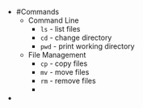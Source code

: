 - #Commands
	- Command Line
		- `ls` - list files
		- `cd` - change directory
		- `pwd` - print working directory
	- File Management
		- `cp` - copy files
		- `mv` - move files
		- `rm` - remove files
		-
-
